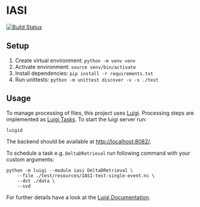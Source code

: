 # IASI

[![Build Status](https://travis-ci.com/weberandreaseu/iasi.svg?branch=master)](https://travis-ci.com/weberandreaseu/iasi)

## Setup

1. Create virtual environment: `python -m venv venv`
1. Activate environment: `source venv/bin/activate`
1. Install dependencies: `pip install -r requirements.txt`
1. Run unittests: `python -m unittest discover -v -s ./test`


## Usage

To manage processing of files, this project uses [Luigi](https://github.com/spotify/luigi/).
Processing steps are implemented as [Luigi Tasks](https://luigi.readthedocs.io/en/stable/tasks.html).
To start the luigi server run:
```
luigid
```
The backend should be available at [http://localhost:8082/](http://localhost:8082/).

To schedule a task e.g. `DeltaDRetrieval` run following command with your custom arguments:

```
python -m luigi --module iasi DeltaDRetrieval \
    --file ./test/resources/IASI-test-single-event.nc \
    --dst ./data \
    --svd 
```

For further details have a look at the [Luigi Documentation](https://luigi.readthedocs.io/).